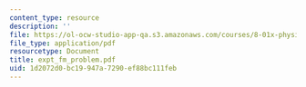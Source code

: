 ```yaml
---
content_type: resource
description: ''
file: https://ol-ocw-studio-app-qa.s3.amazonaws.com/courses/8-01x-physics-i-classical-mechanics-with-an-experimental-focus-fall-2002/1d2072d0bc19947a7290ef88bc111feb_expt_fm_problem.pdf
file_type: application/pdf
resourcetype: Document
title: expt_fm_problem.pdf
uid: 1d2072d0-bc19-947a-7290-ef88bc111feb
---
```

